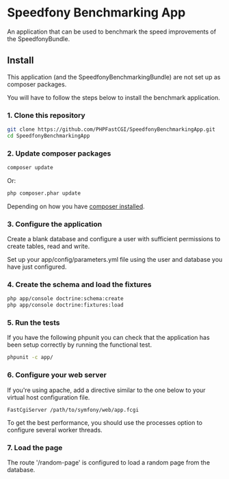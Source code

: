 # Speedfony Benchmarking App

An application that can be used to benchmark the speed improvements of the SpeedfonyBundle.

## Install

This application (and the SpeedfonyBenchmarkingBundle) are not set up as composer packages.

You will have to follow the steps below to install the benchmark application.

### 1. Clone this repository

``` sh
git clone https://github.com/PHPFastCGI/SpeedfonyBenchmarkingApp.git
cd SpeedfonyBenchmarkingApp
```

### 2. Update composer packages

``` sh
composer update
```

Or:

``` sh
php composer.phar update
```

Depending on how you have [composer installed](https://getcomposer.org/download/).

### 3. Configure the application

Create a blank database and configure a user with sufficient permissions to create tables, read and write.

Set up your app/config/parameters.yml file using the user and database you have just configured.

### 4. Create the schema and load the fixtures

``` sh
php app/console doctrine:schema:create
php app/console doctrine:fixtures:load
```

### 5. Run the tests

If you have the following phpunit you can check that the application has been setup correctly by running the functional test.

``` sh
phpunit -c app/
```

### 6. Configure your web server

If you're using apache, add a directive similar to the one below to your virtual host configuration file.

```
FastCgiServer /path/to/symfony/web/app.fcgi
```

To get the best performance, you should use the processes option to configure several worker threads.

### 7. Load the page

The route '/random-page' is configured to load a random page from the database.
